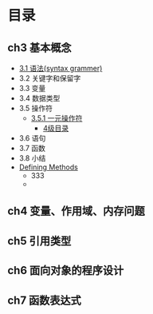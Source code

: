 # 目录

## ch3 基本概念
* [3.1 语法(syntax grammer)](docs/ch3/syntax.md)
* 3.2 关键字和保留字
* 3.3 变量
* 3.4 数据类型
* 3.5 操作符
   * [3.5.1 一元操作符](351_yi_yuan_cao_zuo_fu.md)
       * [4级目录]()
* 3.6 语句
* 3.7 函数
* 3.8 小结
* [Defining Methods](methods.md)
   * 333
   * 
  

## ch4 变量、作用域、内存问题


## ch5 引用类型


## ch6 面向对象的程序设计

## ch7 函数表达式